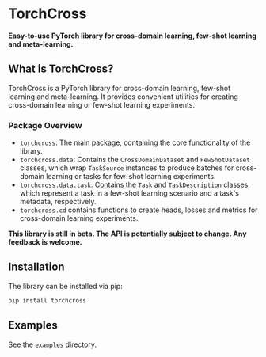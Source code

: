 # TorchCross
**Easy-to-use PyTorch library for cross-domain learning, few-shot learning and
meta-learning.**

## What is TorchCross?

TorchCross is a PyTorch library for cross-domain learning, few-shot learning and
meta-learning. It provides convenient utilities for creating cross-domain learning
or few-shot learning experiments.

### Package Overview
- `torchcross`: The main package, containing the core functionality of the library.
- `torchcross.data`: Contains the `CrossDomainDataset` and `FewShotDataset`
  classes, which wrap `TaskSource` instances to produce batches for cross-domain
  learning or tasks for few-shot learning experiments.
- `torchcross.data.task`: Contains the `Task` and `TaskDescription` classes, which 
  represent a task in a few-shot learning scenario and a task's metadata, respectively.
- `torchcross.cd` contains functions to create heads, losses and metrics
  for cross-domain learning experiments.

**This library is still in beta. The API is potentially subject to change. Any feedback
is welcome.**

## Installation

The library can be installed via pip:

```bash
pip install torchcross
```


## Examples

See the [`examples`](examples) directory.

